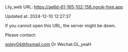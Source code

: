 Lily_web URL: https://ae6d-61-165-102-156.ngrok-free.app

Updated at: 2024-12-10 12:27:37

If you cannot open this URL, the server might be down.

Please contact: 

goley04@foxmail.com Or Wechat:GL_yeaH